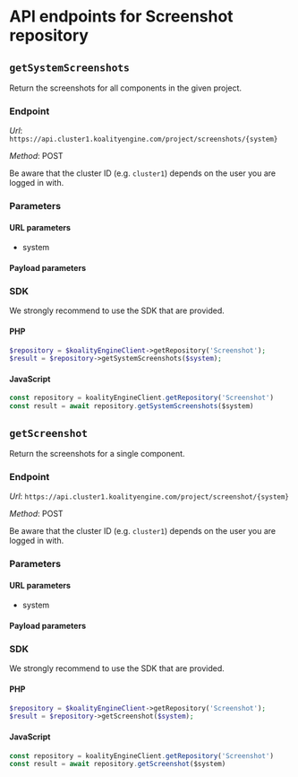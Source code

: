 # API endpoints for Screenshot repository


## `getSystemScreenshots`

Return the screenshots for all components in the given project.

### Endpoint

*Url*: ```https://api.cluster1.koalityengine.com/project/screenshots/{system}```

*Method*: POST

Be aware that the cluster ID (e.g. `cluster1`) depends on the user you are logged in with.

### Parameters

#### URL parameters
 - system

#### Payload parameters


### SDK

We strongly recommend to use the SDK that are provided.

#### PHP
```php
$repository = $koalityEngineClient->getRepository('Screenshot');
$result = $repository->getSystemScreenshots($system);
```

#### JavaScript

```javascript
const repository = koalityEngineClient.getRepository('Screenshot')
const result = await repository.getSystemScreenshots($system)
```


## `getScreenshot`

Return the screenshots for a single component.

### Endpoint

*Url*: ```https://api.cluster1.koalityengine.com/project/screenshot/{system}```

*Method*: POST

Be aware that the cluster ID (e.g. `cluster1`) depends on the user you are logged in with.

### Parameters

#### URL parameters
 - system

#### Payload parameters


### SDK

We strongly recommend to use the SDK that are provided.

#### PHP
```php
$repository = $koalityEngineClient->getRepository('Screenshot');
$result = $repository->getScreenshot($system);
```

#### JavaScript

```javascript
const repository = koalityEngineClient.getRepository('Screenshot')
const result = await repository.getScreenshot($system)
```

